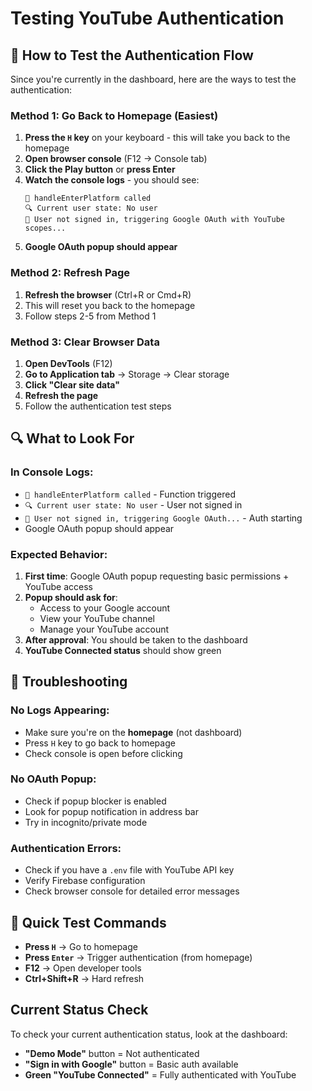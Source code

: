 # Testing YouTube Authentication

## 🧪 How to Test the Authentication Flow

Since you're currently in the dashboard, here are the ways to test the authentication:

### Method 1: Go Back to Homepage (Easiest)
1. **Press the `H` key** on your keyboard - this will take you back to the homepage
2. **Open browser console** (F12 → Console tab)
3. **Click the Play button** or **press Enter**
4. **Watch the console logs** - you should see:
   ```
   🎯 handleEnterPlatform called
   🔍 Current user state: No user
   🚀 User not signed in, triggering Google OAuth with YouTube scopes...
   ```
5. **Google OAuth popup should appear**

### Method 2: Refresh Page
1. **Refresh the browser** (Ctrl+R or Cmd+R)
2. This will reset you back to the homepage
3. Follow steps 2-5 from Method 1

### Method 3: Clear Browser Data
1. **Open DevTools** (F12)
2. **Go to Application tab** → Storage → Clear storage
3. **Click "Clear site data"**
4. **Refresh the page**
5. Follow the authentication test steps

## 🔍 What to Look For

### In Console Logs:
- `🎯 handleEnterPlatform called` - Function triggered
- `🔍 Current user state: No user` - User not signed in
- `🚀 User not signed in, triggering Google OAuth...` - Auth starting
- Google OAuth popup should appear

### Expected Behavior:
1. **First time**: Google OAuth popup requesting basic permissions + YouTube access
2. **Popup should ask for**:
   - Access to your Google account
   - View your YouTube channel
   - Manage your YouTube account
3. **After approval**: You should be taken to the dashboard
4. **YouTube Connected status** should show green

## 🐛 Troubleshooting

### No Logs Appearing:
- Make sure you're on the **homepage** (not dashboard)
- Press `H` key to go back to homepage
- Check console is open before clicking

### No OAuth Popup:
- Check if popup blocker is enabled
- Look for popup notification in address bar
- Try in incognito/private mode

### Authentication Errors:
- Check if you have a `.env` file with YouTube API key
- Verify Firebase configuration
- Check browser console for detailed error messages

## 🎯 Quick Test Commands

- **Press `H`** → Go to homepage
- **Press `Enter`** → Trigger authentication (from homepage)
- **F12** → Open developer tools
- **Ctrl+Shift+R** → Hard refresh

## Current Status Check

To check your current authentication status, look at the dashboard:
- **"Demo Mode"** button = Not authenticated
- **"Sign in with Google"** button = Basic auth available
- **Green "YouTube Connected"** = Fully authenticated with YouTube
